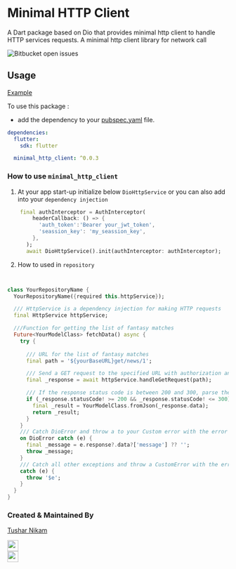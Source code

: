 # Minimal HTTP Client 

A Dart package based on Dio that provides minimal http client to handle HTTP services requests. A minimal http client library for network call 

![Bitbucket open issues](https://img.shields.io/bitbucket/issues-raw/champ96k/minimal_http_client)


## Usage

[Example](https://github.com/champ96k/minimal_http_client/tree/main/example)

To use this package :

- add the dependency to your [pubspec.yaml](https://github.com/champ96k/minimal_http_client/blob/main/example/pubspec.yaml) file.

```yaml
dependencies:
  flutter:
    sdk: flutter

  minimal_http_client: ^0.0.3
```

### How to use `minimal_http_client`


1. At your app start-up initialize below `DioHttpService` or you can also add into your `dependency injection`


```dart
    final authInterceptor = AuthInterceptor(
        headerCallback: () => {
          'auth_token':'Bearer your_jwt_token',
          'seassion_key': 'my_seassion_key',
        },
      );
      await DioHttpService().init(authInterceptor: authInterceptor);
```

2. How to used in `repository`


```dart


class YourRepositoryName {
  YourRepositoryName({required this.httpService});

  /// HttpService is a dependency injection for making HTTP requests
  final HttpService httpService;

  ///Function for getting the list of fantasy matches
  Future<YourModelClass> fetchData() async {
    try {
      
      /// URL for the list of fantasy matches
      final path = '${yourBaseURL}get/news/1';

      /// Send a GET request to the specified URL with authorization and auth headers
      final _response = await httpService.handleGetRequest(path);

      /// If the response status code is between 200 and 300, parse the response data into a YourModelClass and return it
      if (_response.statusCode! >= 200 && _response.statusCode! <= 300) {
        final _result = YourModelClass.fromJson(_response.data);
        return _result;
      }
    }
    /// Catch DioError and throw a to your Custom error with the error message
    on DioError catch (e) {
      final _message = e.response?.data?['message'] ?? '';
      throw _message;
    }
    /// Catch all other exceptions and throw a CustomError with the error message
    catch (e) {
      throw '$e';
    }
  }
}
```




### Created & Maintained By

[Tushar Nikam](https://champ96k.github.io)

<a href="https://www.twitter.com/champ_96k"><img src="https://img.shields.io/badge/twitter-%231DA1F2.svg?&style=for-the-badge&logo=twitter&logoColor=white" height=25> </a>
<br>
<a href="https://www.linkedin.com/in/tushar-nikam-a29a97131/"><img src="https://img.shields.io/badge/linkedin-%230077B5.svg?&style=for-the-badge&logo=linkedin&logoColor=white" height=25></a>